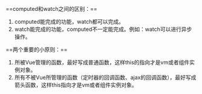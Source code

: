 ==computed和watch之间的区别：==

1. computed能完成的功能，watch都可以完成。
2. watch能完成的功能，computed不一定能完成。例如：watch可以进行异步操作。

==两个重要的小原则：==

1. 所被Vue管理的函数，最好写成普通函数，这样this的指向才是vm或者组件实例对象。
2. 所有不被Vue所管理的函数（定时器的回调函数、ajax的回调函数），最好写成箭头函数，这样this指向才是vm或者组件实例对象。